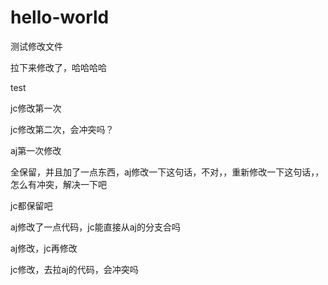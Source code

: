# hello-world

测试修改文件

拉下来修改了，哈哈哈哈

test

jc修改第一次

jc修改第二次，会冲突吗？


aj第一次修改


全保留，并且加了一点东西，aj修改一下这句话，不对，，重新修改一下这句话，，怎么有冲突，解决一下吧



jc都保留吧



aj修改了一点代码，jc能直接从aj的分支合吗


aj修改，jc再修改


jc修改，去拉aj的代码，会冲突吗
